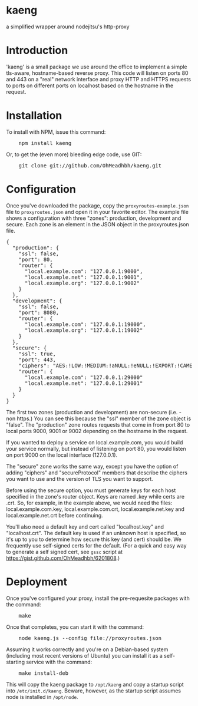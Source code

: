 kaeng
=====

a simplified wrapper around nodejitsu's http-proxy

# Introduction

'kaeng' is a small package we use around the office to implement a simple
tls-aware, hostname-based reverse proxy. This code will listen on ports 80
and 443 on a "real" network interface and proxy HTTP and HTTPS requests to
ports on different ports on localhost based on the hostname in the request.

# Installation

To install with NPM, issue this command:

<pre>    npm install kaeng</pre>

Or, to get the (even more) bleeding edge code, use GIT:

<pre>    git clone git://github.com/OhMeadhbh/kaeng.git</pre>

# Configuration

Once you've downloaded the package, copy the <code>proxyroutes-example.json</code>
file to <code>proxyroutes.json</code> and open it in your favorite editor. The
example file shows a configuration with three "zones": production, development
and secure. Each zone is an element in the JSON object in the proxyroutes.json
file.

<pre>{
  "production": {
    "ssl": false,
    "port": 80,
    "router": {
      "local.example.com": "127.0.0.1:9000",
      "local.example.net": "127.0.0.1:9001",
      "local.example.org": "127.0.0.1:9002"
    }
  },
  "development": {
    "ssl": false,
    "port": 8080,
    "router": {
      "local.example.com": "127.0.0.1:19000",
      "local.example.org": "127.0.0.1:19002"
    }
  },
  "secure": {
    "ssl": true,
    "port": 443,
    "ciphers": "AES:!LOW:!MEDIUM:!aNULL:!eNULL:!EXPORT:!CAMELLIA:!DES:!3DES",
    "router": {
      "local.example.com": "127.0.0.1:29000"
      "local.example.net": "127.0.0.1:29001"
    }
  }
}</pre>

The first two zones (production and development) are non-secure
(i.e. - non https.) You can see this because the "ssl" member of the zone
object is "false". The "production" zone routes requests that come in from
port 80 to local ports 9000, 9001 or 9002 depending on the hostname in the
request.

If you wanted to deploy a service on local.example.com, you would build your
service normally, but instead of listening on port 80, you would listen on
port 9000 on the local interface (127.0.0.1).

The "secure" zone works the same way, except you have the option of adding
"ciphers" and "secureProtocol" members that describe the ciphers you want to
use and the version of TLS you want to support.

Before using the secure option, you must generate keys for each host specified
in the zone's router object. Keys are named <hostname>.key while certs are
<hostname>.crt. So, for example, in the example above, we would need the files:
local.example.com.key, local.example.com.crt, local.example.net.key and
local.example.net.crt before continuing.

You'll also need a default key and cert called "localhost.key" and
"localhost.crt". The default key is used if an unknown host is specified, so
it's up to you to determine how secure this key (and cert) should be. We
frequently use self-signed certs for the default. (For a quick and easy way
to generate a self signed cert, see <code>gssc</code> script at
<a href="https://gist.github.com/OhMeadhbh/6201808">https://gist.github.com/OhMeadhbh/6201808</a>.)

# Deployment

Once you've configured your proxy, install the pre-requesite packages with
the command:

<pre>    make</pre>

Once that completes, you can start it with the command:

<pre>    node kaeng.js --config file://proxyroutes.json</pre>

Assuming it works correctly and you're on a Debian-based system (including
most recent versions of Ubuntu) you can install it as a self-starting service
with the command:

<pre>    make install-deb</pre>

This will copy the kaeng package to <code>/opt/kaeng</code> and copy a startup
script into <code>/etc/init.d/kaeng</code>. Beware, however, as the startup
script assumes node is installed in <code>/opt/node</code>.
